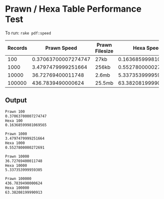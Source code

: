 # Prawn / Hexa Table Performance Test

To run: `rake pdf:speed`

| Records | Prawn Speed         | Prawn Filesize | Hexa Speed          | Hexa Filesize |
|---------|---------------------|----------------|---------------------|---------------|
| 100     | 0.37063700007274747 | 27kb           | 0.16368599981069565 | 14kb          |
| 1000    | 3.4797479999251664  | 256kb          | 0.5527800000272691  | 130kb         |
| 10000   | 36.72769400011748   | 2.6mb          | 5.337353999959305   | 1.3mb         |
| 100000  | 436.7839490000624   | 25.5mb         | 63.38208199990913   | 12.9mb        |

## Output

```txt
Prawn 100
0.37063700007274747
Hexa 100
0.16368599981069565

Prawn 1000
3.4797479999251664
Hexa 1000
0.5527800000272691

Prawn 10000
36.72769400011748
Hexa 10000
5.337353999959305

Prawn 100000
436.7839490000624
Hexa 100000
63.38208199990913
```
